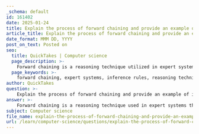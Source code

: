 ```yaml
---
_schema: default
id: 161402
date: 2025-01-24
title: Explain the process of forward chaining and provide an example of its application.
article_title: Explain the process of forward chaining and provide an example of its application.
date_format: MMM DD, YYYY
post_on_text: Posted on
seo:
  title: QuickTakes | Computer science
  page_description: >-
    Forward chaining is a reasoning technique utilized in expert systems that derives conclusions from known facts through the application of inference rules, exemplified by determining loan eligibility based on a user's financial information.
  page_keywords: >-
    forward chaining, expert systems, inference rules, reasoning technique, knowledge base, loan eligibility, maximum borrowing amount, financial profile, conclusion generation, data-driven decisions
author: QuickTakes
question: >-
    Explain the process of forward chaining and provide an example of its application.
answer: >-
    Forward chaining is a reasoning technique used in expert systems that begins with known facts and applies inference rules to derive new facts or conclusions until a specific goal is reached. This method is particularly useful in scenarios where the system needs to generate conclusions based on a set of initial data.\n\n### Process of Forward Chaining\n\n1. **Initialization**: Start with a set of known facts in the knowledge base.\n2. **Rule Application**: Apply inference rules to the known facts. Each rule typically has a condition (if part) and a conclusion (then part).\n3. **Fact Generation**: When the conditions of a rule are satisfied by the known facts, the conclusion of that rule is added to the set of known facts.\n4. **Iteration**: Repeat the process of applying rules and generating new facts until no more rules can be applied or a specific goal is achieved.\n\n### Example of Forward Chaining Application\n\nConsider a simple expert system designed to determine a user's maximum loan eligibility based on their financial profile. The knowledge base might include the following facts and rules:\n\n**Known Facts**:\n- User's income: $50,000\n- User's credit score: 700\n- User's existing debt: $10,000\n\n**Inference Rules**:\n1. If the user's income is greater than $40,000 and the credit score is above 650, then the user is eligible for a loan.\n2. If the user's existing debt is less than $15,000, then the user can borrow up to 3 times their income.\n\n**Forward Chaining Process**:\n- Start with the known facts: income ($50,000), credit score (700), and existing debt ($10,000).\n- Apply Rule 1: The user's income ($50,000) is greater than $40,000, and the credit score (700) is above 650. Therefore, the conclusion is that the user is eligible for a loan.\n- Apply Rule 2: The user's existing debt ($10,000) is less than $15,000. Therefore, the conclusion is that the user can borrow up to 3 times their income, which is $150,000.\n\nIn this example, forward chaining allows the expert system to derive new information (loan eligibility and maximum borrowing amount) based on the initial facts and the defined rules.\n\n### Conclusion\n\nForward chaining is a powerful technique in expert systems, enabling them to reason from known facts to conclusions effectively. It is particularly well-suited for applications where the system needs to generate new information based on existing data, such as in financial assessments, diagnostic systems, and decision-making processes.
subject: Computer science
file_name: explain-the-process-of-forward-chaining-and-provide-an-example-of-its-application.md
url: /learn/computer-science/questions/explain-the-process-of-forward-chaining-and-provide-an-example-of-its-application
---
```


&nbsp;